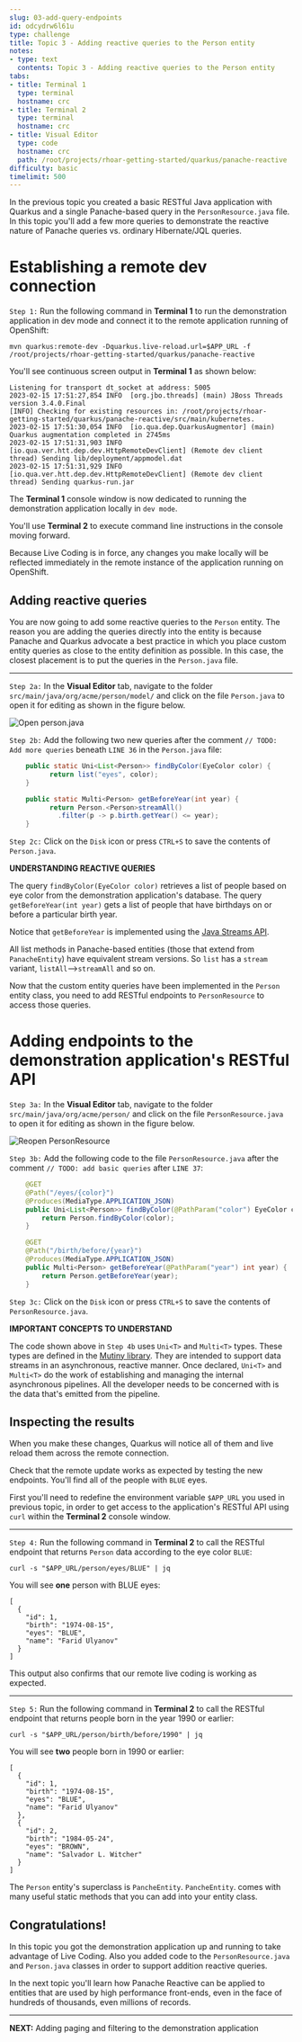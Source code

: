```yaml
---
slug: 03-add-query-endpoints
id: odcydrw6l61u
type: challenge
title: Topic 3 - Adding reactive queries to the Person entity
notes:
- type: text
  contents: Topic 3 - Adding reactive queries to the Person entity
tabs:
- title: Terminal 1
  type: terminal
  hostname: crc
- title: Terminal 2
  type: terminal
  hostname: crc
- title: Visual Editor
  type: code
  hostname: crc
  path: /root/projects/rhoar-getting-started/quarkus/panache-reactive
difficulty: basic
timelimit: 500
---
```

In the previous topic you created a basic RESTful Java application with Quarkus and a single Panache-based query in the `PersonResource.java` file. In this topic you'll add a few more queries to demonstrate the reactive nature of Panache queries vs. ordinary Hibernate/JQL queries.

# Establishing a remote dev connection

`Step 1:` Run the following command in **Terminal 1** to run the demonstration application in dev mode and connect it to the remote application running of OpenShift:

```
mvn quarkus:remote-dev -Dquarkus.live-reload.url=$APP_URL -f /root/projects/rhoar-getting-started/quarkus/panache-reactive
```

You'll see continuous screen output in **Terminal 1** as shown below:

```console
Listening for transport dt_socket at address: 5005
2023-02-15 17:51:27,854 INFO  [org.jbo.threads] (main) JBoss Threads version 3.4.0.Final
[INFO] Checking for existing resources in: /root/projects/rhoar-getting-started/quarkus/panache-reactive/src/main/kubernetes.
2023-02-15 17:51:30,054 INFO  [io.qua.dep.QuarkusAugmentor] (main) Quarkus augmentation completed in 2745ms
2023-02-15 17:51:31,903 INFO  [io.qua.ver.htt.dep.dev.HttpRemoteDevClient] (Remote dev client thread) Sending lib/deployment/appmodel.dat
2023-02-15 17:51:31,929 INFO  [io.qua.ver.htt.dep.dev.HttpRemoteDevClient] (Remote dev client thread) Sending quarkus-run.jar
```
The **Terminal 1** console window is now dedicated to running the demonstration application locally in `dev mode`.

You'll use **Terminal 2** to execute command line instructions in the console moving forward.

Because Live Coding is in force, any changes you make locally will be reflected immediately in the remote instance of the application running on OpenShift.

## Adding reactive queries

You are now going to add some reactive queries to the `Person` entity. The reason you are adding the queries directly into the entity is because Panache and Quarkus advocate a best practice in which you place custom entity queries as close to the entity definition as possible. In this case, the closest placement is to put the queries in the `Person.java` file.

----

`Step 2a:` In the **Visual Editor** tab, navigate to the folder `src/main/java/org/acme/person/model/` and click on the file `Person.java` to open it for editing as shown in the figure below.

![Open person.java](..\assets\open-person-java-02.png)

`Step 2b:` Add the following two new queries after the comment `// TODO: Add more queries` beneath `LINE 36` in the `Person.java` file:

```java
    public static Uni<List<Person>> findByColor(EyeColor color) {
          return list("eyes", color);
    }

    public static Multi<Person> getBeforeYear(int year) {
          return Person.<Person>streamAll()
            .filter(p -> p.birth.getYear() <= year);
    }
```

`Step 2c:` Click on the `Disk` icon or press `CTRL+S` to save the contents of `Person.java`.

**UNDERSTANDING REACTIVE QUERIES**

The query `findByColor(EyeColor color)` retrieves a list of people based on eye color from the demonstration application's database. The query `getBeforeYear(int year)` gets a list of people that have birthdays on or before a particular birth year.

Notice that `getBeforeYear` is implemented using the [Java Streams API](https://docs.oracle.com/javase/8/docs/api/java/util/stream/package-summary.html).

All list methods in Panache-based entities (those that extend from `PanacheEntity`) have equivalent stream versions. So `list` has a `stream` variant, `listAll`-->`streamAll` and so on.

Now that the custom entity queries have been implemented in the `Person` entity class, you need to add RESTful endpoints to `PersonResource` to access those queries.

# Adding endpoints to the demonstration application's RESTful API

`Step 3a:` In the **Visual Editor** tab, navigate to the folder `src/main/java/org/acme/person/` and click on the file `PersonResource.java` to open it for editing as shown in the figure below.

![Reopen PersonResource](..\assets\reopen-personresource-java.png)

`Step 3b:` Add the following code to the file `PersonResource.java` after the comment `// TODO: add basic queries` after `LINE 37`:

```java
    @GET
    @Path("/eyes/{color}")
    @Produces(MediaType.APPLICATION_JSON)
    public Uni<List<Person>> findByColor(@PathParam("color") EyeColor color) {
        return Person.findByColor(color);
    }

    @GET
    @Path("/birth/before/{year}")
    @Produces(MediaType.APPLICATION_JSON)
    public Multi<Person> getBeforeYear(@PathParam("year") int year) {
        return Person.getBeforeYear(year);
    }
```

`Step 3c:` Click on the `Disk` icon or press `CTRL+S` to save the contents of `PersonResource.java`.

**IMPORTANT CONCEPTS TO UNDERSTAND**

The code shown above in `Step 4b` uses `Uni<T>` and `Multi<T>` types. These types are defined in the [Mutiny library](https://javadoc.io/doc/io.smallrye.reactive/mutiny/latest/index.html). They are intended to support data streams in an asynchronous, reactive manner. Once declared, `Uni<T>` and `Multi<T>` do the work of establishing and managing the internal asynchronous pipelines. All the developer needs to be concerned with is the data that's emitted from the pipeline.

## Inspecting the results

When you make these changes, Quarkus will notice all of them and live reload them across the remote connection.

Check that the remote update works as expected by testing the new endpoints. You'll find all of the people with `BLUE` eyes.

First you'll need to redefine the environment variable `$APP_URL` you used in previous topic, in order to get access to the application's RESTful API using `curl` within the **Terminal 2** console window.

----

`Step 4:` Run the following command in **Terminal 2** to call the RESTful endpoint that returns `Person` data according to the eye color `BLUE`:

```
curl -s "$APP_URL/person/eyes/BLUE" | jq
```

You will see **one** person with BLUE eyes:

```console
[
  {
    "id": 1,
    "birth": "1974-08-15",
    "eyes": "BLUE",
    "name": "Farid Ulyanov"
  }
]
```

This output also confirms that our remote live coding is working as expected.

----

`Step 5:` Run the following command in **Terminal 2** to call the RESTful endpoint that returns people born in the year 1990 or earlier:

```
curl -s "$APP_URL/person/birth/before/1990" | jq
```

You will see **two** people born in 1990 or earlier:

```console
[
  {
    "id": 1,
    "birth": "1974-08-15",
    "eyes": "BLUE",
    "name": "Farid Ulyanov"
  },
  {
    "id": 2,
    "birth": "1984-05-24",
    "eyes": "BROWN",
    "name": "Salvador L. Witcher"
  }
]
```

The `Person` entity's superclass is `PancheEntity`. `PancheEntity`. comes with many useful static methods that you can add into your entity class.


## Congratulations!

In this topic you got the demonstration application up and running to take advantage of Live Coding. Also you added code to the `PersonResource.java` and `Person.java` classes in order to support addition reactive queries.

In the next topic you'll learn how Panache Reactive can be applied to entities that are used by high performance front-ends, even in the face of hundreds of thousands, even millions of records.

----

**NEXT:** Adding paging and filtering to the demonstration application